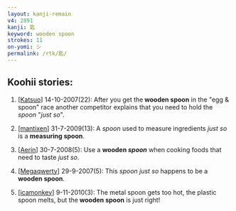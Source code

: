 ```yaml
---
layout: kanji-remain
v4: 2891
kanji: 匙
keyword: wooden spoon
strokes: 11
on-yomi: シ
permalink: /rtk/匙/
---
```


## Koohii stories: 

1) [<a href="http://kanji.koohii.com/profile/Katsuo">Katsuo</a>] 14-10-2007(22): After you get the<strong> wooden spoon</strong> in the &quot;egg &amp; spoon&quot; race another competitor explains that you need to hold the <em>spoon</em> &quot;<em>just so</em>&quot;.

2) [<a href="http://kanji.koohii.com/profile/mantixen">mantixen</a>] 31-7-2009(13): A <em>spoon</em> used to measure ingredients <em>just so</em> is a <strong>measuring spoon</strong>.

3) [<a href="http://kanji.koohii.com/profile/Aerin">Aerin</a>] 30-7-2008(5): Use a <strong>wooden <em>spoon</em></strong> when cooking foods that need to taste <em>just so</em>.

4) [<a href="http://kanji.koohii.com/profile/Megaqwerty">Megaqwerty</a>] 29-9-2007(5): This <em>spoon just so</em> happens to be a<strong> wooden spoon</strong>.

5) [<a href="http://kanji.koohii.com/profile/icamonkey">icamonkey</a>] 9-11-2010(3): The metal spoon gets too hot, the plastic spoon melts, but the<strong> wooden spoon</strong> is just right!

